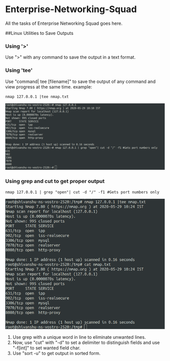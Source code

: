# Enterprise-Networking-Squad
All the tasks of Enterprise Networking Squad goes here.


##Linux Utilities to Save Outputs


### Using '>'
 Use ">" with any command to save the output in a text format.

### Using 'tee'
Use "command| tee [filename]" to save the output of any command and view progress at the same time.
example: 
```
nmap 127.0.0.1 |tee nmap.txt
```
![tee](images/image%20(1).png)

### Using grep and cut to get proper output
```
nmap 127.0.0.1 | grep "open"| cut -d "/" -f1 #Gets port numbers only
```
![tee](images/image.png)


1. Use grep with a unique word in line to eliminate unwanted lines.
2. Now, use "cut" with "-d" to set a delimiter to distinguish fields and use "-f[int]" to set wanted field char.
3. Use "sort -u" to get output in sorted form. 
